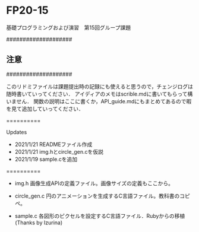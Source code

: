 # FP20-15
基礎プログラミングおよび演習　第15回グループ課題

####################
##      注意      ##
####################

このリドミファイルは課題提出時の記録にも使えると思うので，チェンジログは随時書いていってください．
アイディアのメモはscrible.mdに書いてもらって構いません．
関数の説明はここに書くか，API_guide.mdにもまとめてあるので暇を見て追加していってください．

==========

Updates
  - 2021/1/21 READMEファイル作成
  - 2021/1/21 img.hとcircle_gen.cを仮説
  - 2021/1/19 sample.cを追加

==========

- img.h
画像生成APIの定義ファイル。画像サイズの定義もここから。

- circle_gen.c
円のアニメーションを生成するC言語ファイル。教科書のコピペ。

- sample.c
各図形のピクセルを設定するC言語ファイル．Rubyからの移植(Thanks by Izurina)
